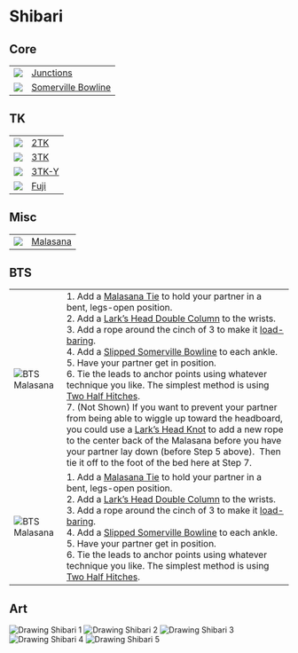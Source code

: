 # Shibari

## Core

|                                                                    |                                                   |
| --                                                                 | --                                                |
| ![](/shibari.junctions/assets/junctions.jpg)                       | [Junctions](/shibari.junctions)                   |
| ![](/shibari.somerville.bowline/assets/Sommerville-Bowline-12.jpg) | [Somerville Bowline](/shibari.somerville.bowline) |

## TK

|                                                           |                             |
| --                                                        | --                          |
| ![](/shibari.tk.2/assets/2TK-500x500.jpg)                 | [2TK](/shibari.tk.2/)       |
| ![](/shibari.tk.3.x/assets/3TK-500x500.jpg)               | [3TK](/shibari.tk.3.x/)     |
| ![](/shibari.tk.3.y/assets/3TK-Y-Harness-500x500.jpg)     | [3TK-Y](/shibari.tk.3.y/)   |
| ![](/shibari.tk.3.fuji/assets/3TK-Mount-Fuji-500x500.jpg) | [Fuji](/shibari.tk.3.fuji/) |

## Misc

|                                                   |                                    |
| --                                                | --                                 |
| ![](/shibari.malasana.tie/assets/Malasana-28.jpg) | [Malasana](/shibari.malasana.tie/) |

## BTS

|                                                        |                                                                                                                                                                                                                                                                                                                                                                                                                                                                                                                                                                                                                                                                                                                                                                                                                                                                                                                                                                                                                                                                      |
| --                                                     | --                                                                                                                                                                                                                                                                                                                                                                                                                                                                                                                                                                                                                                                                                                                                                                                                                                                                                                                                                                                                                                                                   |
| ![BTS Malasana](img/bts/2023.10.14.BTS.Malasana.2.jpg) | 1. Add a [Malasana Tie](https://www.theduchy.com/malasana/) to hold your partner in a bent, legs-open position.<br/>2. Add a [Lark’s Head Double Column](https://www.theduchy.com/larks-head-double-column/) to the wrists.<br/>3. Add a rope around the cinch of 3 to make it [load-baring](https://www.theduchy.com/load-bearing-double-column/).<br/>4. Add a [Slipped Somerville Bowline](https://www.theduchy.com/somerville-bowline/#slipped-somerville-bowline) to each ankle.<br/>5. Have your partner get in position.<br/>6. Tie the leads to anchor points using whatever technique you like.  The simplest method is using [Two Half Hitches](https://www.theduchy.com/half-hitches/).<br/>7. (Not Shown) If you want to prevent your partner from being able to wiggle up toward the headboard, you could use a [Lark’s Head Knot](https://www.theduchy.com/larks-head-knot/) to add a new rope to the center back of the Malasana before you have your partner lay down (before Step 5 above).  Then tie it off to the foot of the bed here at Step 7. |
| ![BTS Malasana](img/bts/23.11.12.bts.malasana.jpg)     | 1. Add a [Malasana Tie](https://www.theduchy.com/malasana/) to hold your partner in a bent, legs-open position.<br/>2. Add a [Lark’s Head Double Column](https://www.theduchy.com/larks-head-double-column/) to the wrists.<br/>3. Add a rope around the cinch of 3 to make it [load-baring](https://www.theduchy.com/load-bearing-double-column/).<br/>4. Add a [Slipped Somerville Bowline](https://www.theduchy.com/somerville-bowline/#slipped-somerville-bowline) to each ankle.<br/>5. Have your partner get in position.<br/>6. Tie the leads to anchor points using whatever technique you like. The simplest method is using [Two Half Hitches](https://www.theduchy.com/half-hitches/).<br/>                                                                                                                                                                                                                                                                                                                                                               |

## Art

![Drawing Shibari 1](img/art/4.advices.for.drawing.shibari.1.jpg)
![Drawing Shibari 2](img/art/4.advices.for.drawing.shibari.2.jpg)
![Drawing Shibari 3](img/art/4.advices.for.drawing.shibari.3.jpg)
![Drawing Shibari 4](img/art/4.advices.for.drawing.shibari.4.jpg)
![Drawing Shibari 5](img/art/4.advices.for.drawing.shibari.5.jpg)

<!--
<table>
<tr><th>Art</th></tr>
<tr>
 <td>4 Advices for Drawing<br><a href="./assets/misc/4.advices.for.drawing.shibari.jpg"><img src="./assets/misc/4.advices.for.drawing.shibari.jpg" /></td>
 <td></td>
 <td></td>
</tr>
<tr><th>Portland Shibari</th></tr>
<tr>
 <td>Kinoko TK<br><a href="./portland.shibari.md#20230719-kinoko-style-tk"><img src="./assets/portland.shibari/IMG_6140.HEIC" /></td>
 <td></td>
 <td></td>
</tr>
<tr><th>Core</th></tr><tr>
  <td>Square Knot<br><a href="square.knot.md"><img src="./assets/square.knot/Square-Knot-Single-Column.jpg" /></a></td>
  <td>Lark's Head<br><a href="./larks.head.md"><img src="/assets/larks.head/Larks-Head-SC-500x500.jpg" /></a></td>
</tr><tr>
  <td>Hojo Cuff<br><a href="hojo.cuff.md"><img src="./assets/hojo.cuff/Hojo-Cuff-Cover.jpg" /></a></td>
  <td>Leash<br><a href="leash.md"><img src="/assets/leash/Neck-Lead-500x500.jpg" /></a></td>
  <td>Cored Square Knot<br><a href="cored.square.knot.md"><img src="./assets/cored.square.knot/FF-Cored-Square-Knot-on-an-End.jpg" /></a></td>
</tr><tr><th>Chest Harness</th></tr><tr>
  <td>Hobble Elbow Tie<br><a href="extended.double.column.md"><img src="./assets/extended.double.column/Extended-Double-Column-500x500.jpg" /></a></td>
  <td>Bikini Harness<br><a href="bikini.harness.md"><img src="./assets/bikini.harness/bikini-harness.jpg" /></a></td>
  <td>Barre Harness<br><a href="barre.harness.md"><img src="./assets/barre.harness/Barre-Harness-500x500.jpg" /></a></td>
</tr><tr>
  <td>Munenawa Harness<br><a href="munenawa.md"><img src="./assets/munenawa/Munenawa-500x500.jpg" /></a></td>
  <td>RWR Breast Cage<br><a href="rwr.breast.cage.md"><img src="./assets/rwr.breast.cage/rwr-breast-cage.jpg" /></a></td>
</tr><tr><th>Hip Harness</th></tr><tr>
  <td>Doggy Style<br><a href="doggy.style.harness.md"><img src="./assets/doggy.style.harness/doggy-style-harness-500x500.jpg" /></a></td>
  <td>Malasana<br><a href="malasana.md"><img src="./assets/malasana/Malasana-Pose-2.jpg" /></a></td>
</tr><tr><th>Suspension</th></tr><tr>
  <td>Suspension Shinju<br><a href="suspension.shinju.md"><img src="./assets/suspension.shinju/Suspension-Shinju-500x500-1687560304865-4.jpg" /></a></td>
  <td>Swiss Seat<br><a href="swiss.seat.md"><img src="./assets/swiss.seat/Swiss-Seat-500x500.jpg" /></a></td>
  <td>Suspension Futomomo<br><a href="futomomo.for.suspension.md"><img src="/assets/futomomo.suspension/futomomo-suspension-500x500.jpg" /></a></td>
</tr><tr>
  <td>Gravity Boot<br><a href="gravity.boot.md"><img src="./assets/gravity.boot/Gravity-Boot-500x500.jpg" /></a></td>
</tr><tr>
  <td>Building Blocks: Junctions<br><a href="junctions.md"><img src="./assets/junctions/junctions.jpg" /></a></td>
  <td>Suspension Hangers<br><a href="suspension.hangers.md"><img src="./assets/suspension.hangers/Hangers-2pt-500x500.jpg" /></a></td>
  <td>Friction for Hard Points<br><a href="friction.for.hard.points.md"><img src="./assets/friction.for.hard.points/Frictions-Vine-500x500.jpg" /></a></td>
</tr><tr><th>Pretty</th></tr><tr>
  <td>Tengu<br><a href="tengu.md"><img src="./assets/tengu/Tengu.jpg" /></a></td>
  <td>Vine Futomomo<br><a href="vine.futomomo.md"><img src="./assets/vine.futomomo/Vine-Futomomo.jpg" /></a></td>
  <td>Solomon G-String<br><a href="solomon.g.string.md"><img src="./assets/solomon.g.string/Solomons-G-String.jpg" /></a></td>
</tr><tr>
  <td>Chain Stitch Corset<br><a href="chain.stitch.corset.md"><img src="/assets/chain.stitch.corset/Chain-Stitch-Corset-1-500x500.jpg" /></a></td>
  <td>Suspenders<br><a href="suspenders.garters.md"><img src="./assets/suspenders.garters/SKCrst-Garters-500x500.jpg" /></a></td>
  <td>Harley Quinn<br><a href="harley.quinn.md"><img src="./assets/square.knot.corset/Square-Knot-Corset-500x500.jpg" /></a></td>
</tr><tr>
  <td>Loop Chain Harness<br><a href="loop.chain.harness.md"><img src="./assets/loop.chain.harness/loop-chain-top.jpg" /></a></td>
  <td>Fisherman's Hobbleskirt<br><a href="fisherman.hobbleskirt.md"><img src="/assets/fisherman.hobbleskirt/Fishermans-Hobbleskirt-500x500.jpg" /></a></td>
</tr><tr><th><a href="https://www.theduchy.com/bts/#bts-tutorials" >Behind the Scene - TheDuchy</a></th></tr><tr>
  <td>Bed Bondage<br><a href="bed.bondage.md"><img src="./assets/bed.bondage/Bed-Bondage-500x500.jpg" /></a></td>
  <td><a href="/bts.return.of.kaos.md"><img src="./assets/bts/return.of.kaos.png" /></a></td>
</tr><tr>
  <td><img src="/assets//bts/bts-living-sculpture.jpg" /></td>
  <td><img src="/assets/bts/BTS.folded.into.chair.jpg" /></td>
  <td><img src="/assets/bts/bts.doggy.jpg" /></td>
</tr>
</table>
-->
